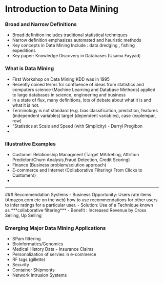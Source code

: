 Introduction to Data Mining
====================================

### Broad and Narrow Definitions
 
- Broad definition includes traditional statistical techniques
- Narrow definition emphasizes automated and heuristic methods
- Key concepts in Data Mining Include : data dredging , fishing expeditions
- Key paper: Knowledge Discovery in Databases (Usama Fayyad)

### What is Data Mining
- First Workshop on Data Mining KDD was in 1995
- Recently coined terms for confluence of ideas from statistics and computers science (Machine Learning and Database Methods) applied to 
large databases in science, engineering and business
- In a state of flux, many definitions, lots of debate about what it is and what it is not.
- Terminology is not standard (e.g. bias classification, prediction, features (independent variables)
target (dependent variables), case (explempar, row)
- "Statistics at Scale and Speed (with Simplicity) - Darryl Pregibon
- 
### Illustrative Examples
- Customer Relationship Managment (Target MArketing, Attrition Predicton/Churn Analysis,Fraud Detection, Credit Scoring)
- Finance  (Business problem/solution approach)
- E-commerce and Internet (Collaborative Filtering/ From Clicks to Customers)
- 
<hr>
### Recommendation Systems
- Business Opportunity: Users rate items (Amazon.com etc on the web) how to use recommendations for other users to infer ratings for a particular user.
- Solution: Use of a Technique known as ***collaborative filtering***
- Benefit : Increased Revenue by Cross Selling, Up Selling


### Emerging Major Data Mining Applications
- SPam filtering
- Bioinformatics/Genomics
- Medical History Data - Insurance Claims
- Personalization of servies in e-commerce
- RF tags (gillette)
- Security 
 - Container Shipments
 - Network Intrusion Systems
